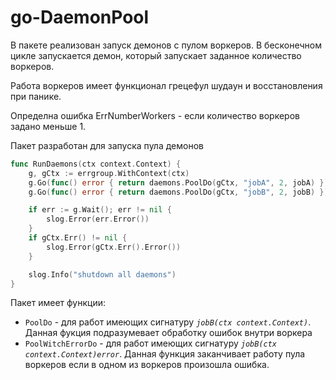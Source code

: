 # go-DaemonPool

В пакете реализован запуск демонов с пулом воркеров.
В бесконечном цикле запускается демон, который запускает заданное количество воркеров.

Работа воркеров имеет функционал грецефул шудаун и восстановления при панике.

Определна ошибка ErrNumberWorkers - если количество воркеров задано меньше 1.

Пакет разработан для запуска пула демонов
``` go
func RunDaemons(ctx context.Context) {
	g, gCtx := errgroup.WithContext(ctx)
	g.Go(func() error { return daemons.PoolDo(gCtx, "jobA", 2, jobA) })
	g.Go(func() error { return daemons.PoolDo(gCtx, "jobB", 2, jobB) })

	if err := g.Wait(); err != nil {
		slog.Error(err.Error())
	}
	if gCtx.Err() != nil {
		slog.Error(gCtx.Err().Error())
	}

	slog.Info("shutdown all daemons")
}
```
Пакет имеет функции:
* `PoolDo` - для работ имеющих сигнатуру *`jobB(ctx context.Context)`*. Данная фукция подразумевает обработку ошибок внутри воркера
* `PoolWitchErrorDo` - для работ имеющих сигнатуру *`jobB(ctx context.Context)error`*. Данная функция заканчивает работу пула воркеров если в одном из воркеров произошла ошибка.
